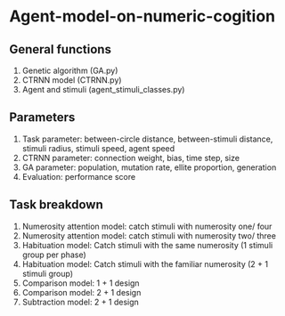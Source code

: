# Agent-model-on-numeric-cogition

## General functions
1. Genetic algorithm (GA.py)
2. CTRNN model (CTRNN.py)
3. Agent and stimuli (agent_stimuli_classes.py)

## Parameters
1. Task parameter: between-circle distance, between-stimuli distance, stimuli radius, stimuli speed, agent speed
2. CTRNN parameter: connection weight, bias, time step, size
3. GA parameter: population, mutation rate, ellite proportion, generation
4. Evaluation: performance score

## Task breakdown
1. Numerosity attention model: catch stimuli with numerosity one/ four
2. Numerosity attention model: catch stimuli with numerosity two/ three
3. Habituation model: Catch stimuli with the same numerosity (1 stimuli group per phase)
4. Habituation model: Catch stimuli with the familiar numerosity (2 + 1 stimuli group)
5. Comparison model: 1 + 1 design
6. Comparison model: 2 + 1 design
7. Subtraction model: 2 + 1 design
